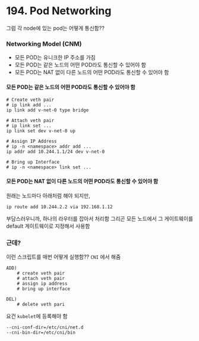 # 194. Pod Networking

그럼 각 node에 있는 pod는 어떻게 통신함??

### Networking Model (CNM)

- 모든 POD는 유니크한 IP 주소를 가짐
- 모든 POD는 같은 노드의 어떤 POD라도 통신할 수 있어야 함
- 모든 POD는 NAT 없이 다른 노드의 어떤 POD라도 통신할 수 있어야 함

#### 모든 POD는 같은 노드의 어떤 POD라도 통신할 수 있어야 함

```shell
# Create veth pair
# ip link add ...
ip link add v-net-0 type bridge

# Attach veth pair
# ip link set ...
ip link set dev v-net-0 up

# Assign IP Address
# ip -n <namespace> addr add ...
ip addr add 10.244.1.1/24 dev v-net-0

# Bring up Interface
# ip -n <namespace> link set ...
```

#### 모든 POD는 NAT 없이 다른 노드의 어떤 POD라도 통신할 수 있어야 함

원래는 노드마다 아래처럼 해야 되지만,

```shell
ip route add 10.244.2.2 via 192.168.1.12
```

부담스러우니까, 하나의 라우터를 잡아서 처리함
그리곤 모든 노드에서 그 게이트웨이를 default 게이트웨이로 지정해서 사용함

### 근데?

이런 스크립트를 매번 어떻게 실행함?? `CNI` 에서 해줌

```shell
ADD)
    # create veth pair
    # attach veth pair
    # assign ip address
    # bring up interface

DEL)
    # delete veth pari
```

요건 `kubelet`에 등록해야 함

```shell
--cni-conf-dir=/etc/cni/net.d
--cni-bin-dir=/etc/cni/bin
```
